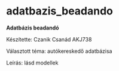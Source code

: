 # adatbazis_beadando
**Adatbázis beadandó**

Készítette: Czanik Csanád AKJ738

Választott téma: autókereskedő adatbázisa

Leírás: lásd modellek
